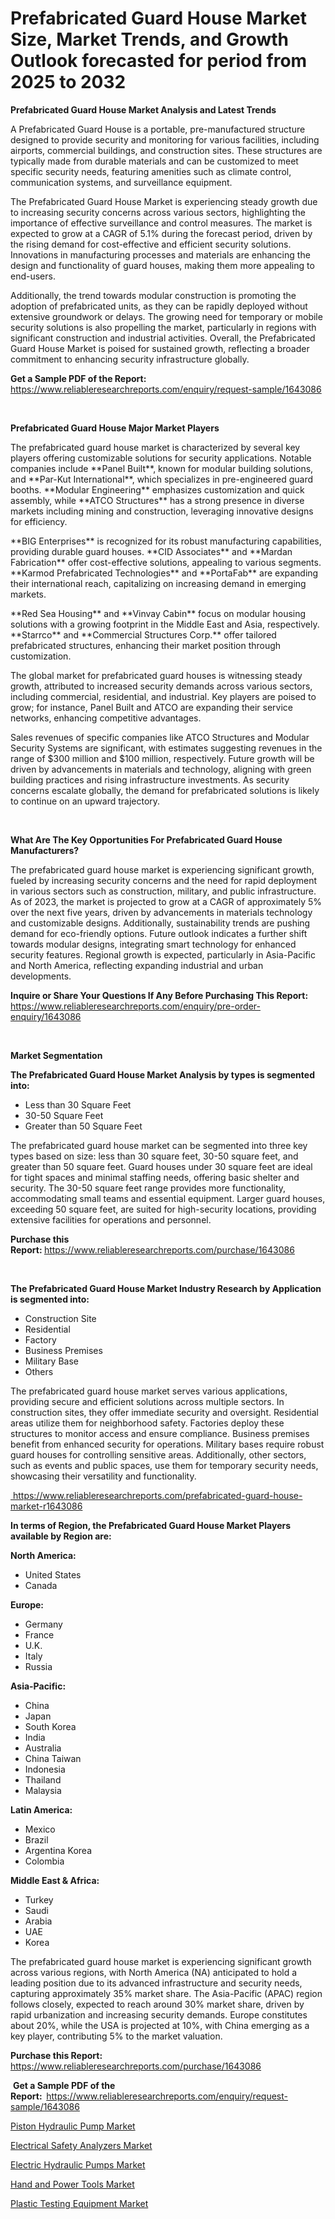 <p><h1>Prefabricated Guard House Market Size, Market Trends, and Growth Outlook forecasted for period from 2025 to 2032</h1></p><p><strong>Prefabricated Guard House Market Analysis and Latest Trends</strong></p>
<p><p>A Prefabricated Guard House is a portable, pre-manufactured structure designed to provide security and monitoring for various facilities, including airports, commercial buildings, and construction sites. These structures are typically made from durable materials and can be customized to meet specific security needs, featuring amenities such as climate control, communication systems, and surveillance equipment.</p><p>The Prefabricated Guard House Market is experiencing steady growth due to increasing security concerns across various sectors, highlighting the importance of effective surveillance and control measures. The market is expected to grow at a CAGR of 5.1% during the forecast period, driven by the rising demand for cost-effective and efficient security solutions. Innovations in manufacturing processes and materials are enhancing the design and functionality of guard houses, making them more appealing to end-users.</p><p>Additionally, the trend towards modular construction is promoting the adoption of prefabricated units, as they can be rapidly deployed without extensive groundwork or delays. The growing need for temporary or mobile security solutions is also propelling the market, particularly in regions with significant construction and industrial activities. Overall, the Prefabricated Guard House Market is poised for sustained growth, reflecting a broader commitment to enhancing security infrastructure globally.</p></p>
<p><strong>Get a Sample PDF of the Report:&nbsp;</strong> <a href="https://www.reliableresearchreports.com/enquiry/request-sample/1643086?utm_campaign=120&utm_medium=2&utm_source=Github&utm_content=ia&utm_term=10042025&utm_id=prefabricated-guard-house">https://www.reliableresearchreports.com/enquiry/request-sample/1643086</a></p>
<p>&nbsp;</p>
<p><strong>Prefabricated Guard House Major Market Players</strong></p>
<p><p>The prefabricated guard house market is characterized by several key players offering customizable solutions for security applications. Notable companies include **Panel Built**, known for modular building solutions, and **Par-Kut International**, which specializes in pre-engineered guard booths. **Modular Engineering** emphasizes customization and quick assembly, while **ATCO Structures** has a strong presence in diverse markets including mining and construction, leveraging innovative designs for efficiency.</p><p>**BIG Enterprises** is recognized for its robust manufacturing capabilities, providing durable guard houses. **CID Associates** and **Mardan Fabrication** offer cost-effective solutions, appealing to various segments. **Karmod Prefabricated Technologies** and **PortaFab** are expanding their international reach, capitalizing on increasing demand in emerging markets.</p><p>**Red Sea Housing** and **Vinvay Cabin** focus on modular housing solutions with a growing footprint in the Middle East and Asia, respectively. **Starrco** and **Commercial Structures Corp.** offer tailored prefabricated structures, enhancing their market position through customization.</p><p>The global market for prefabricated guard houses is witnessing steady growth, attributed to increased security demands across various sectors, including commercial, residential, and industrial. Key players are poised to grow; for instance, Panel Built and ATCO are expanding their service networks, enhancing competitive advantages. </p><p>Sales revenues of specific companies like ATCO Structures and Modular Security Systems are significant, with estimates suggesting revenues in the range of $300 million and $100 million, respectively. Future growth will be driven by advancements in materials and technology, aligning with green building practices and rising infrastructure investments. As security concerns escalate globally, the demand for prefabricated solutions is likely to continue on an upward trajectory.</p></p>
<p>&nbsp;</p>
<p><strong>What Are The Key Opportunities For Prefabricated Guard House Manufacturers?</strong></p>
<p><p>The prefabricated guard house market is experiencing significant growth, fueled by increasing security concerns and the need for rapid deployment in various sectors such as construction, military, and public infrastructure. As of 2023, the market is projected to grow at a CAGR of approximately 5% over the next five years, driven by advancements in materials technology and customizable designs. Additionally, sustainability trends are pushing demand for eco-friendly options. Future outlook indicates a further shift towards modular designs, integrating smart technology for enhanced security features. Regional growth is expected, particularly in Asia-Pacific and North America, reflecting expanding industrial and urban developments.</p></p>
<p><strong>Inquire or Share Your Questions If Any Before Purchasing This Report:</strong> <a href="https://www.reliableresearchreports.com/enquiry/pre-order-enquiry/1643086?utm_campaign=120&utm_medium=2&utm_source=Github&utm_content=ia&utm_term=10042025&utm_id=prefabricated-guard-house">https://www.reliableresearchreports.com/enquiry/pre-order-enquiry/1643086</a></p>
<p>&nbsp;</p>
<p><strong>Market Segmentation</strong></p>
<p><strong>The Prefabricated Guard House Market Analysis by types is segmented into:</strong></p>
<p><ul><li>Less than 30 Square Feet</li><li>30-50 Square Feet</li><li>Greater than 50 Square Feet</li></ul></p>
<p><p>The prefabricated guard house market can be segmented into three key types based on size: less than 30 square feet, 30-50 square feet, and greater than 50 square feet. Guard houses under 30 square feet are ideal for tight spaces and minimal staffing needs, offering basic shelter and security. The 30-50 square feet range provides more functionality, accommodating small teams and essential equipment. Larger guard houses, exceeding 50 square feet, are suited for high-security locations, providing extensive facilities for operations and personnel.</p></p>
<p><strong>Purchase this Report:&nbsp;</strong><a href="https://www.reliableresearchreports.com/purchase/1643086?utm_campaign=120&utm_medium=2&utm_source=Github&utm_content=ia&utm_term=10042025&utm_id=prefabricated-guard-house">https://www.reliableresearchreports.com/purchase/1643086</a></p>
<p>&nbsp;</p>
<p><strong>The Prefabricated Guard House Market Industry Research by Application is segmented into:</strong></p>
<p><ul><li>Construction Site</li><li>Residential</li><li>Factory</li><li>Business Premises</li><li>Military Base</li><li>Others</li></ul></p>
<p><p>The prefabricated guard house market serves various applications, providing secure and efficient solutions across multiple sectors. In construction sites, they offer immediate security and oversight. Residential areas utilize them for neighborhood safety. Factories deploy these structures to monitor access and ensure compliance. Business premises benefit from enhanced security for operations. Military bases require robust guard houses for controlling sensitive areas. Additionally, other sectors, such as events and public spaces, use them for temporary security needs, showcasing their versatility and functionality.</p></p>
<p><a href="https://www.reliableresearchreports.com/prefabricated-guard-house-market-r1643086?utm_campaign=120&utm_medium=2&utm_source=Github&utm_content=ia&utm_term=10042025&utm_id=prefabricated-guard-house">&nbsp;https://www.reliableresearchreports.com/prefabricated-guard-house-market-r1643086</a></p>
<p><strong>In terms of Region, the Prefabricated Guard House Market Players available by Region are:</strong></p>
<p>
    <p> <strong> North America: </strong>
        <ul>
            <li>United States</li>
            <li>Canada</li>
        </ul>
        </p> 
    <p> <strong> Europe: </strong>
        <ul>
            <li>Germany</li>
            <li>France</li>
            <li>U.K.</li>
            <li>Italy</li>
            <li>Russia</li>
        </ul>
        </p> 
    <p> <strong> Asia-Pacific: </strong>
        <ul>
            <li>China</li>
            <li>Japan</li>
            <li>South Korea</li>
            <li>India</li>
            <li>Australia</li>
            <li>China Taiwan</li>
            <li>Indonesia</li>
            <li>Thailand</li>
            <li>Malaysia</li>
        </ul>
        </p> 
    <p> <strong> Latin America: </strong>
        <ul>
            <li>Mexico</li>
            <li>Brazil</li>
            <li>Argentina Korea</li>
            <li>Colombia</li>
        </ul>
        </p> 
    <p> <strong> Middle East & Africa: </strong>
        <ul>
            <li>Turkey</li>
            <li>Saudi</li>
            <li>Arabia</li>
            <li>UAE</li>
            <li>Korea</li>
        </ul>
    </p>
    </p>
<p><p>The prefabricated guard house market is experiencing significant growth across various regions, with North America (NA) anticipated to hold a leading position due to its advanced infrastructure and security needs, capturing approximately 35% market share. The Asia-Pacific (APAC) region follows closely, expected to reach around 30% market share, driven by rapid urbanization and increasing security demands. Europe constitutes about 20%, while the USA is projected at 10%, with China emerging as a key player, contributing 5% to the market valuation.</p></p>
<p><strong>Purchase this Report: </strong><a href="https://www.reliableresearchreports.com/purchase/1643086?utm_campaign=120&utm_medium=2&utm_source=Github&utm_content=ia&utm_term=10042025&utm_id=prefabricated-guard-house">https://www.reliableresearchreports.com/purchase/1643086</a></p>
<p>&nbsp;<strong>Get a Sample PDF of the Report:&nbsp;&nbsp;</strong><a href="https://www.reliableresearchreports.com/enquiry/request-sample/1643086?utm_campaign=120&utm_medium=2&utm_source=Github&utm_content=ia&utm_term=10042025&utm_id=prefabricated-guard-house">https://www.reliableresearchreports.com/enquiry/request-sample/1643086</a></p>
<p><strong></strong></p>
<p><p><a href="https://github.com/ertssmelov0/Market-Research-Report-List-1/blob/main/piston-hydraulic-pump-market.md?utm_campaign=120&utm_medium=2&utm_source=Github&utm_content=ia&utm_term=10042025&utm_id=prefabricated-guard-house">Piston Hydraulic Pump Market</a></p><p><a href="https://github.com/gierlravasty/Market-Research-Report-List-1/blob/main/electrical-safety-analyzers-market.md?utm_campaign=120&utm_medium=2&utm_source=Github&utm_content=ia&utm_term=10042025&utm_id=prefabricated-guard-house">Electrical Safety Analyzers Market</a></p><p><a href="https://github.com/astadtetcha28/Market-Research-Report-List-1/blob/main/electric-hydraulic-pumps-market.md?utm_campaign=120&utm_medium=2&utm_source=Github&utm_content=ia&utm_term=10042025&utm_id=prefabricated-guard-house">Electric Hydraulic Pumps Market</a></p><p><a href="https://github.com/heeildannas/Market-Research-Report-List-1/blob/main/hand-and-power-tools-market.md?utm_campaign=120&utm_medium=2&utm_source=Github&utm_content=ia&utm_term=10042025&utm_id=prefabricated-guard-house">Hand and Power Tools Market</a></p><p><a href="https://github.com/marfosamiko7/Market-Research-Report-List-1/blob/main/plastic-testing-equipment-market.md?utm_campaign=120&utm_medium=2&utm_source=Github&utm_content=ia&utm_term=10042025&utm_id=prefabricated-guard-house">Plastic Testing Equipment Market</a></p></p>